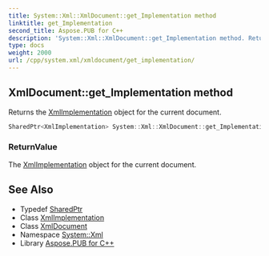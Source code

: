 ```yaml
---
title: System::Xml::XmlDocument::get_Implementation method
linktitle: get_Implementation
second_title: Aspose.PUB for C++
description: 'System::Xml::XmlDocument::get_Implementation method. Returns the XmlImplementation object for the current document in C++.'
type: docs
weight: 2000
url: /cpp/system.xml/xmldocument/get_implementation/
---
```

## XmlDocument::get_Implementation method


Returns the [XmlImplementation](../../xmlimplementation/) object for the current document.

```cpp
SharedPtr<XmlImplementation> System::Xml::XmlDocument::get_Implementation()
```


### ReturnValue

The [XmlImplementation](../../xmlimplementation/) object for the current document.

## See Also

* Typedef [SharedPtr](../../../system/sharedptr/)
* Class [XmlImplementation](../../xmlimplementation/)
* Class [XmlDocument](../)
* Namespace [System::Xml](../../)
* Library [Aspose.PUB for C++](../../../)
